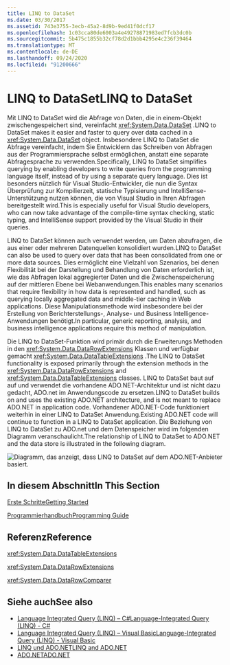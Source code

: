 ```yaml
---
title: LINQ to DataSet
ms.date: 03/30/2017
ms.assetid: 743e3755-3ecb-45a2-8d9b-9ed41f0dcf17
ms.openlocfilehash: 1c03cca80de6003a4e49278871983ed7fcb3dc0b
ms.sourcegitcommit: 5b475c1855b32cf78d2d1bbb4295e4c236f39464
ms.translationtype: MT
ms.contentlocale: de-DE
ms.lasthandoff: 09/24/2020
ms.locfileid: "91200666"
---
```

# <a name="linq-to-dataset"></a><span data-ttu-id="6bc53-102">LINQ to DataSet</span><span class="sxs-lookup"><span data-stu-id="6bc53-102">LINQ to DataSet</span></span>

<span data-ttu-id="6bc53-103">Mit LINQ to DataSet wird die Abfrage von Daten, die in einem-Objekt zwischengespeichert sind, vereinfacht <xref:System.Data.DataSet> .</span><span class="sxs-lookup"><span data-stu-id="6bc53-103">LINQ to DataSet makes it easier and faster to query over data cached in a <xref:System.Data.DataSet> object.</span></span> <span data-ttu-id="6bc53-104">Insbesondere LINQ to DataSet die Abfrage vereinfacht, indem Sie Entwicklern das Schreiben von Abfragen aus der Programmiersprache selbst ermöglichen, anstatt eine separate Abfragesprache zu verwenden.</span><span class="sxs-lookup"><span data-stu-id="6bc53-104">Specifically, LINQ to DataSet simplifies querying by enabling developers to write queries from the programming language itself, instead of by using a separate query language.</span></span> <span data-ttu-id="6bc53-105">Dies ist besonders nützlich für Visual Studio-Entwickler, die nun die Syntax Überprüfung zur Kompilierzeit, statische Typisierung und IntelliSense-Unterstützung nutzen können, die von Visual Studio in Ihren Abfragen bereitgestellt wird.</span><span class="sxs-lookup"><span data-stu-id="6bc53-105">This is especially useful for Visual Studio developers, who can now take advantage of the compile-time syntax checking, static typing, and IntelliSense support provided by the Visual Studio in their queries.</span></span>  
  
 <span data-ttu-id="6bc53-106">LINQ to DataSet können auch verwendet werden, um Daten abzufragen, die aus einer oder mehreren Datenquellen konsolidiert wurden.</span><span class="sxs-lookup"><span data-stu-id="6bc53-106">LINQ to DataSet can also be used to query over data that has been consolidated from one or more data sources.</span></span> <span data-ttu-id="6bc53-107">Dies ermöglicht eine Vielzahl von Szenarios, bei denen Flexibilität bei der Darstellung und Behandlung von Daten erforderlich ist, wie das Abfragen lokal aggregierter Daten und die Zwischenspeicherung auf der mittleren Ebene bei Webanwendungen.</span><span class="sxs-lookup"><span data-stu-id="6bc53-107">This enables many scenarios that require flexibility in how data is represented and handled, such as querying locally aggregated data and middle-tier caching in Web applications.</span></span> <span data-ttu-id="6bc53-108">Diese Manipulationsmethode wird insbesondere bei der Erstellung von Berichterstellungs-, Analyse- und Business Intelligence-Anwendungen benötigt.</span><span class="sxs-lookup"><span data-stu-id="6bc53-108">In particular, generic reporting, analysis, and business intelligence applications require this method of manipulation.</span></span>  
  
 <span data-ttu-id="6bc53-109">Die LINQ to DataSet-Funktion wird primär durch die Erweiterungs Methoden in den <xref:System.Data.DataRowExtensions> Klassen und verfügbar gemacht <xref:System.Data.DataTableExtensions> .</span><span class="sxs-lookup"><span data-stu-id="6bc53-109">The LINQ to DataSet functionality is exposed primarily through the extension methods in the <xref:System.Data.DataRowExtensions> and <xref:System.Data.DataTableExtensions> classes.</span></span> <span data-ttu-id="6bc53-110">LINQ to DataSet baut auf auf und verwendet die vorhandene ADO.NET-Architektur und ist nicht dazu gedacht, ADO.net im Anwendungscode zu ersetzen.</span><span class="sxs-lookup"><span data-stu-id="6bc53-110">LINQ to DataSet builds on and uses the existing ADO.NET architecture, and is not meant to replace ADO.NET in application code.</span></span> <span data-ttu-id="6bc53-111">Vorhandener ADO.NET-Code funktioniert weiterhin in einer LINQ to DataSet Anwendung.</span><span class="sxs-lookup"><span data-stu-id="6bc53-111">Existing ADO.NET code will continue to function in a LINQ to DataSet application.</span></span> <span data-ttu-id="6bc53-112">Die Beziehung von LINQ to DataSet zu ADO.net und dem Datenspeicher wird im folgenden Diagramm veranschaulicht.</span><span class="sxs-lookup"><span data-stu-id="6bc53-112">The relationship of LINQ to DataSet to ADO.NET and the data store is illustrated in the following diagram.</span></span>  
  
 ![Diagramm, das anzeigt, dass LINQ to DataSet auf dem ADO.NET-Anbieter basiert.](./media/linq-to-dataset/linq-dataset-ado-dotnet-provider.gif)  
  
## <a name="in-this-section"></a><span data-ttu-id="6bc53-114">In diesem Abschnitt</span><span class="sxs-lookup"><span data-stu-id="6bc53-114">In This Section</span></span>  

 [<span data-ttu-id="6bc53-115">Erste Schritte</span><span class="sxs-lookup"><span data-stu-id="6bc53-115">Getting Started</span></span>](getting-started-linq-to-dataset.md)  
  
 [<span data-ttu-id="6bc53-116">Programmierhandbuch</span><span class="sxs-lookup"><span data-stu-id="6bc53-116">Programming Guide</span></span>](programming-guide-linq-to-dataset.md)  
  
## <a name="reference"></a><span data-ttu-id="6bc53-117">Referenz</span><span class="sxs-lookup"><span data-stu-id="6bc53-117">Reference</span></span>  

 <xref:System.Data.DataTableExtensions>  
  
 <xref:System.Data.DataRowExtensions>  
  
 <xref:System.Data.DataRowComparer>  
  
## <a name="see-also"></a><span data-ttu-id="6bc53-118">Siehe auch</span><span class="sxs-lookup"><span data-stu-id="6bc53-118">See also</span></span>

- [<span data-ttu-id="6bc53-119">Language Integrated Query (LINQ) – C#</span><span class="sxs-lookup"><span data-stu-id="6bc53-119">Language-Integrated Query (LINQ) - C#</span></span>](../../../csharp/programming-guide/concepts/linq/index.md)
- [<span data-ttu-id="6bc53-120">Language Integrated Query (LINQ) – Visual Basic</span><span class="sxs-lookup"><span data-stu-id="6bc53-120">Language-Integrated Query (LINQ) - Visual Basic</span></span>](../../../visual-basic/programming-guide/concepts/linq/index.md)
- [<span data-ttu-id="6bc53-121">LINQ und ADO.NET</span><span class="sxs-lookup"><span data-stu-id="6bc53-121">LINQ and ADO.NET</span></span>](linq-and-ado-net.md)
- [<span data-ttu-id="6bc53-122">ADO.NET</span><span class="sxs-lookup"><span data-stu-id="6bc53-122">ADO.NET</span></span>](index.md)
